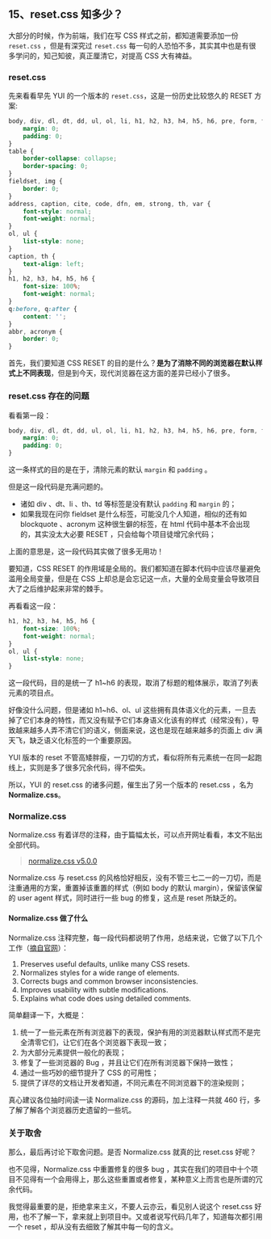 ## 15、reset.css 知多少？

大部分的时候，作为前端，我们在写 CSS 样式之前，都知道需要添加一份 `reset.css` ，但是有深究过 `reset.css` 每一句的人恐怕不多，其实其中也是有很多学问的，知己知彼，真正厘清它，对提高 CSS 大有裨益。

### reset.css

先来看看早先 YUI 的一个版本的 `reset.css`，这是一份历史比较悠久的 RESET 方案:

```css
body, div, dl, dt, dd, ul, ol, li, h1, h2, h3, h4, h5, h6, pre, form, fieldset, input, textarea, p, blockquote, th, td {
    margin: 0;
    padding: 0;
}
table {
    border-collapse: collapse;
    border-spacing: 0;
}
fieldset, img {
    border: 0;
}
address, caption, cite, code, dfn, em, strong, th, var {
    font-style: normal;
    font-weight: normal;
}
ol, ul {
    list-style: none;
}
caption, th {
    text-align: left;
}
h1, h2, h3, h4, h5, h6 {
    font-size: 100%;
    font-weight: normal;
}
q:before, q:after {
    content: '';
}
abbr, acronym {
    border: 0;
}
```

首先，我们要知道 CSS RESET 的目的是什么？**是为了消除不同的浏览器在默认样式上不同表现**，但是到今天，现代浏览器在这方面的差异已经小了很多。

### reset.css 存在的问题

看看第一段：

```css
body, div, dl, dt, dd, ul, ol, li, h1, h2, h3, h4, h5, h6, pre, form, fieldset, input, textarea, p, blockquote, th, td {
    margin: 0;
    padding: 0;
}
```

这一条样式的目的是在于，清除元素的默认 `margin` 和 `padding` 。

但是这一段代码是充满问题的。

- 诸如 div 、dt、li 、th、td 等标签是没有默认 `padding` 和 `margin` 的；
- 如果我现在问你 fieldset 是什么标签，可能没几个人知道，相似的还有如 blockquote 、acronym 这种很生僻的标签，在 html 代码中基本不会出现的，其实没太大必要 RESET ，只会给每个项目徒增冗余代码；

上面的意思是，这一段代码其实做了很多无用功！

要知道，CSS RESET 的作用域是全局的。我们都知道在脚本代码中应该尽量避免滥用全局变量，但是在 CSS 上却总是会忘记这一点，大量的全局变量会导致项目大了之后维护起来非常的棘手。

再看看这一段：

```css
h1, h2, h3, h4, h5, h6 {
    font-size: 100%;
    font-weight: normal;
}
ol, ul {
    list-style: none;
}
```

这一段代码，目的是统一了 h1~h6 的表现，取消了标题的粗体展示，取消了列表元素的项目点。

好像没什么问题，但是诸如 h1~h6、ol、ul 这些拥有具体语义化的元素，一旦去掉了它们本身的特性，而又没有赋予它们本身语义化该有的样式（经常没有），导致越来越多人弄不清它们的语义，侧面来说，这也是现在越来越多的页面上 div 满天飞，缺乏语义化标签的一个重要原因。

YUI 版本的 reset 不管高矮胖瘦，一刀切的方式，看似将所有元素统一在同一起跑线上，实则是多了很多冗余代码，得不偿失。

所以，YUI 的 reset.css 的诸多问题，催生出了另一个版本的 reset.css ，名为 **Normalize.css**。

### Normalize.css

Normalize.css 有着详尽的注释，由于篇幅太长，可以点开网址看看，本文不贴出全部代码。

> [normalize.css v5.0.0](https://necolas.github.io/normalize.css/5.0.0/normalize.css)

Normalize.css 与 reset.css 的风格恰好相反，没有不管三七二一的一刀切，而是注重通用的方案，重置掉该重置的样式（例如 body 的默认 margin），保留该保留的 user agent 样式，同时进行一些 bug 的修复，这点是 reset 所缺乏的。

#### Normalize.css 做了什么

Normalize.css 注释完整，每一段代码都说明了作用，总结来说，它做了以下几个工作（[摘自官网](https://github.com/necolas/normalize.css/)）：

1. Preserves useful defaults, unlike many CSS resets.
2. Normalizes styles for a wide range of elements.
3. Corrects bugs and common browser inconsistencies.
4. Improves usability with subtle modifications.
5. Explains what code does using detailed comments.

简单翻译一下，大概是：

1. 统一了一些元素在所有浏览器下的表现，保护有用的浏览器默认样式而不是完全清零它们，让它们在各个浏览器下表现一致；
2. 为大部分元素提供一般化的表现；
3. 修复了一些浏览器的 Bug ，并且让它们在所有浏览器下保持一致性；
4. 通过一些巧妙的细节提升了 CSS 的可用性；
5. 提供了详尽的文档让开发者知道，不同元素在不同浏览器下的渲染规则；

真心建议各位抽时间读一读 Normalize.css 的源码，加上注释一共就 460 行，多了解了解各个浏览器历史遗留的一些坑。

### 关于取舍

那么，最后再讨论下取舍问题。是否 Normalize.css 就真的比 reset.css 好呢？

也不见得，Normalize.css 中重置修复的很多 bug ，其实在我们的项目中十个项目不见得有一个会用得上，那么这些重置或者修复，某种意义上而言也是所谓的冗余代码。

我觉得最重要的是，拒绝拿来主义，不要人云亦云，看见别人说这个 reset.css 好用，也不了解一下，拿来就上到项目中。又或者说写代码几年了，知道每次都引用一个 reset ，却从没有去细致了解其中每一句的含义。

